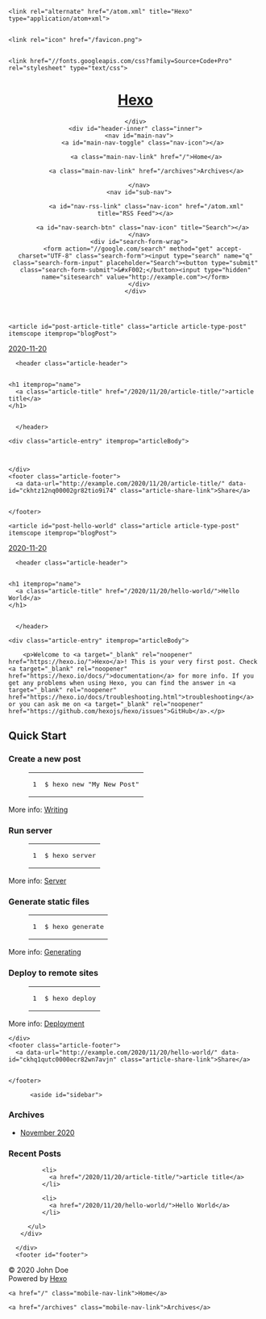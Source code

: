 <!DOCTYPE html>
<html>
<head>
  <meta charset="utf-8">
  

  
  <title>Hexo</title>
  <meta name="viewport" content="width=device-width, initial-scale=1, maximum-scale=1">
  <meta property="og:type" content="website">
<meta property="og:title" content="Hexo">
<meta property="og:url" content="http://example.com/index.html">
<meta property="og:site_name" content="Hexo">
<meta property="og:locale" content="en_US">
<meta property="article:author" content="John Doe">
<meta name="twitter:card" content="summary">
  
    <link rel="alternate" href="/atom.xml" title="Hexo" type="application/atom+xml">
  
  
    <link rel="icon" href="/favicon.png">
  
  
    <link href="//fonts.googleapis.com/css?family=Source+Code+Pro" rel="stylesheet" type="text/css">
  
  
<link rel="stylesheet" href="/css/style.css">

<meta name="generator" content="Hexo 5.2.0"></head>

<body>
  <div id="container">
    <div id="wrap">
      <header id="header">
  <div id="banner"></div>
  <div id="header-outer" class="outer">
    <div id="header-title" class="inner">
      <h1 id="logo-wrap">
        <a href="/" id="logo">Hexo</a>
      </h1>
      
    </div>
    <div id="header-inner" class="inner">
      <nav id="main-nav">
        <a id="main-nav-toggle" class="nav-icon"></a>
        
          <a class="main-nav-link" href="/">Home</a>
        
          <a class="main-nav-link" href="/archives">Archives</a>
        
      </nav>
      <nav id="sub-nav">
        
          <a id="nav-rss-link" class="nav-icon" href="/atom.xml" title="RSS Feed"></a>
        
        <a id="nav-search-btn" class="nav-icon" title="Search"></a>
      </nav>
      <div id="search-form-wrap">
        <form action="//google.com/search" method="get" accept-charset="UTF-8" class="search-form"><input type="search" name="q" class="search-form-input" placeholder="Search"><button type="submit" class="search-form-submit">&#xF002;</button><input type="hidden" name="sitesearch" value="http://example.com"></form>
      </div>
    </div>
  </div>
</header>
      <div class="outer">
        <section id="main">
  
    <article id="post-article-title" class="article article-type-post" itemscope itemprop="blogPost">
  <div class="article-meta">
    <a href="/2020/11/20/article-title/" class="article-date">
  <time datetime="2020-11-20T09:36:21.000Z" itemprop="datePublished">2020-11-20</time>
</a>
    
  </div>
  <div class="article-inner">
    
    
      <header class="article-header">
        
  
    <h1 itemprop="name">
      <a class="article-title" href="/2020/11/20/article-title/">article title</a>
    </h1>
  

      </header>
    
    <div class="article-entry" itemprop="articleBody">
      
        
      
    </div>
    <footer class="article-footer">
      <a data-url="http://example.com/2020/11/20/article-title/" data-id="ckhtz12nq00002gr82tio9i74" class="article-share-link">Share</a>
      
      
    </footer>
  </div>
  
</article>


  
    <article id="post-hello-world" class="article article-type-post" itemscope itemprop="blogPost">
  <div class="article-meta">
    <a href="/2020/11/20/hello-world/" class="article-date">
  <time datetime="2020-11-20T09:11:44.488Z" itemprop="datePublished">2020-11-20</time>
</a>
    
  </div>
  <div class="article-inner">
    
    
      <header class="article-header">
        
  
    <h1 itemprop="name">
      <a class="article-title" href="/2020/11/20/hello-world/">Hello World</a>
    </h1>
  

      </header>
    
    <div class="article-entry" itemprop="articleBody">
      
        <p>Welcome to <a target="_blank" rel="noopener" href="https://hexo.io/">Hexo</a>! This is your very first post. Check <a target="_blank" rel="noopener" href="https://hexo.io/docs/">documentation</a> for more info. If you get any problems when using Hexo, you can find the answer in <a target="_blank" rel="noopener" href="https://hexo.io/docs/troubleshooting.html">troubleshooting</a> or you can ask me on <a target="_blank" rel="noopener" href="https://github.com/hexojs/hexo/issues">GitHub</a>.</p>
<h2 id="Quick-Start"><a href="#Quick-Start" class="headerlink" title="Quick Start"></a>Quick Start</h2><h3 id="Create-a-new-post"><a href="#Create-a-new-post" class="headerlink" title="Create a new post"></a>Create a new post</h3><figure class="highlight bash"><table><tr><td class="gutter"><pre><span class="line">1</span><br></pre></td><td class="code"><pre><span class="line">$ hexo new <span class="string">&quot;My New Post&quot;</span></span><br></pre></td></tr></table></figure>

<p>More info: <a target="_blank" rel="noopener" href="https://hexo.io/docs/writing.html">Writing</a></p>
<h3 id="Run-server"><a href="#Run-server" class="headerlink" title="Run server"></a>Run server</h3><figure class="highlight bash"><table><tr><td class="gutter"><pre><span class="line">1</span><br></pre></td><td class="code"><pre><span class="line">$ hexo server</span><br></pre></td></tr></table></figure>

<p>More info: <a target="_blank" rel="noopener" href="https://hexo.io/docs/server.html">Server</a></p>
<h3 id="Generate-static-files"><a href="#Generate-static-files" class="headerlink" title="Generate static files"></a>Generate static files</h3><figure class="highlight bash"><table><tr><td class="gutter"><pre><span class="line">1</span><br></pre></td><td class="code"><pre><span class="line">$ hexo generate</span><br></pre></td></tr></table></figure>

<p>More info: <a target="_blank" rel="noopener" href="https://hexo.io/docs/generating.html">Generating</a></p>
<h3 id="Deploy-to-remote-sites"><a href="#Deploy-to-remote-sites" class="headerlink" title="Deploy to remote sites"></a>Deploy to remote sites</h3><figure class="highlight bash"><table><tr><td class="gutter"><pre><span class="line">1</span><br></pre></td><td class="code"><pre><span class="line">$ hexo deploy</span><br></pre></td></tr></table></figure>

<p>More info: <a target="_blank" rel="noopener" href="https://hexo.io/docs/one-command-deployment.html">Deployment</a></p>

      
    </div>
    <footer class="article-footer">
      <a data-url="http://example.com/2020/11/20/hello-world/" data-id="ckhq1qutc0000ecr82wn7avjn" class="article-share-link">Share</a>
      
      
    </footer>
  </div>
  
</article>


  


</section>
        
          <aside id="sidebar">
  
    

  
    

  
    
  
    
  <div class="widget-wrap">
    <h3 class="widget-title">Archives</h3>
    <div class="widget">
      <ul class="archive-list"><li class="archive-list-item"><a class="archive-list-link" href="/archives/2020/11/">November 2020</a></li></ul>
    </div>
  </div>


  
    
  <div class="widget-wrap">
    <h3 class="widget-title">Recent Posts</h3>
    <div class="widget">
      <ul>
        
          <li>
            <a href="/2020/11/20/article-title/">article title</a>
          </li>
        
          <li>
            <a href="/2020/11/20/hello-world/">Hello World</a>
          </li>
        
      </ul>
    </div>
  </div>

  
</aside>
        
      </div>
      <footer id="footer">
  
  <div class="outer">
    <div id="footer-info" class="inner">
      &copy; 2020 John Doe<br>
      Powered by <a href="http://hexo.io/" target="_blank">Hexo</a>
    </div>
  </div>
</footer>
    </div>
    <nav id="mobile-nav">
  
    <a href="/" class="mobile-nav-link">Home</a>
  
    <a href="/archives" class="mobile-nav-link">Archives</a>
  
</nav>
    

<script src="//ajax.googleapis.com/ajax/libs/jquery/2.0.3/jquery.min.js"></script>


  
<link rel="stylesheet" href="/fancybox/jquery.fancybox.css">

  
<script src="/fancybox/jquery.fancybox.pack.js"></script>




<script src="/js/script.js"></script>




  </div>
</body>
</html>
